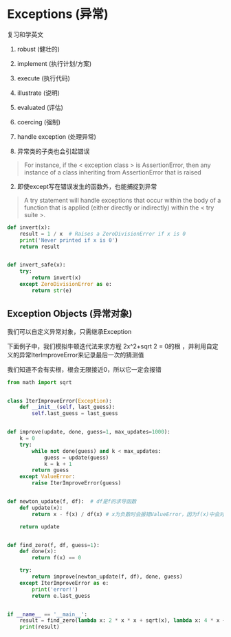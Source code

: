 # Exceptions (异常)

复习和学英文

1. robust (健壮的)
2. implement (执行计划/方案)
3. execute (执行代码)
4. illustrate (说明)
5. evaluated (评估)
6. coercing (强制)
7. handle exception (处理异常)


1. 异常类的子类也会引起错误

> For instance, if the < exception class > is AssertionError, then any instance of a class inheriting from
> AssertionError that is raised

2. 即使except写在错误发生的函数外，也能捕捉到异常

> A try statement will handle exceptions that occur within the body of a function that is applied (either directly or
> indirectly) within the < try suite >.

~~~python
def invert(x):
    result = 1 / x  # Raises a ZeroDivisionError if x is 0
    print('Never printed if x is 0')
    return result


def invert_safe(x):
    try:
        return invert(x)
    except ZeroDivisionError as e:
        return str(e)
~~~

## Exception Objects (异常对象)

我们可以自定义异常对象，只需继承Exception

下面例子中，我们模拟牛顿迭代法来求方程 2x^2+sqrt 2 = 0的根 ，并利用自定义的异常IterImproveError来记录最后一次的猜测值

我们知道不会有实根，根会无限接近0，所以它一定会报错

~~~python
from math import sqrt


class IterImproveError(Exception):
    def __init__(self, last_guess):
        self.last_guess = last_guess


def improve(update, done, guess=1, max_updates=1000):
    k = 0
    try:
        while not done(guess) and k < max_updates:
            guess = update(guess) 
            k = k + 1
        return guess
    except ValueError:
        raise IterImproveError(guess)


def newton_update(f, df):  # df是f的求导函数
    def update(x):
        return x - f(x) / df(x) # x为负数时会报错ValueError，因为f(x)中会对x开平方

    return update


def find_zero(f, df, guess=1):
    def done(x):
        return f(x) == 0

    try:
        return improve(newton_update(f, df), done, guess)
    except IterImproveError as e:
        print('error!')
        return e.last_guess


if __name__ == '__main__':
    result = find_zero(lambda x: 2 * x * x + sqrt(x), lambda x: 4 * x + 0.5 * x ** -.5)
    print(result)
~~~